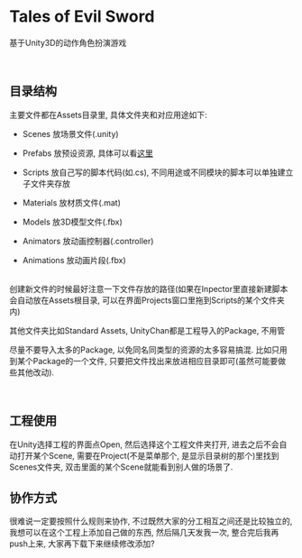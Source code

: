 # Tales of Evil Sword

基于Unity3D的动作角色扮演游戏

</br>



## 目录结构

主要文件都在Assets目录里, 具体文件夹和对应用途如下:

- Scenes 放场景文件(.unity)

- Prefabs 放预设资源, 具体可以看[这里](http://docs.manew.com/Manual/Prefabs.html)

- Scripts 放自己写的脚本代码(如.cs), 不同用途或不同模块的脚本可以单独建立子文件夹存放

- Materials 放材质文件(.mat)

- Models 放3D模型文件(.fbx)

- Animators 放动画控制器(.controller)

- Animations 放动画片段(.fbx)

</br>
创建新文件的时候最好注意一下文件存放的路径(如果在Inpector里直接新建脚本会自动放在Assets根目录, 可以在界面Projects窗口里拖到Scripts的某个文件夹内)

其他文件夹比如Standard Assets, UnityChan都是工程导入的Package, 不用管

尽量不要导入太多的Package, 以免同名同类型的资源的太多容易搞混. 
比如只用到某个Package的一个文件, 只要把文件找出来放进相应目录即可(虽然可能要做些其他改动).

</br>

## 工程使用

在Unity选择工程的界面点Open, 然后选择这个工程文件夹打开,
进去之后不会自动打开某个Scene, 需要在Project(不是菜单那个, 是显示目录树的那个)里找到Scenes文件夹, 双击里面的某个Scene就能看到别人做的场景了.


## 协作方式

很难说一定要按照什么规则来协作, 不过既然大家的分工相互之间还是比较独立的, 我想可以在这个工程上添加自己做的东西, 然后隔几天发我一次, 整合完后我再push上来, 大家再下载下来继续修改添加?


